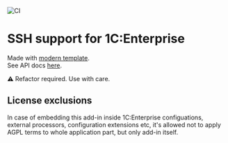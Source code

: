 ![CI](https://github.com/Infactum/ssh-native/workflows/CI/badge.svg)

# SSH support for 1C:Enterprise

Made with [modern template](https://github.com/Infactum/addin-template).  
See API docs [here](API.md).

⚠ Refactor required. Use with care.

## License exclusions
In case of embedding this add-in inside 1C:Enterprise configuations, external processors, configuration extensions etc, it's allowed not to apply AGPL terms to whole application part, but only add-in itself.
